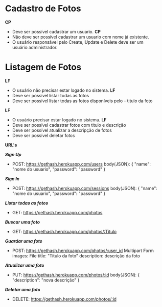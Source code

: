# Cadastro de Fotos

**CP**
- Deve ser possível cadastrar um usuario.
**CP** 
- Não deve ser possível cadastrar um usuario com nome já existente.
- O usuário responsável pelo Create, Update e Delete deve ser um usuário administrador.

# Listagem de Fotos

**LF**
- O usuário não precisar estar logado no sistema.
**LF**
- Deve ser possível listar todas as fotos
- Deve ser possível listar todas as fotos disponíveis pelo - titulo da foto

**LF**
- O usuário precisar estar logado no sistema.
**LF** 
- Deve ser possível cadastrar fotos com titulo e descrição
- Deve ser possível atualizar a descripção de fotos
- Deve ser possível deletar fotos


**URL's**

***Sign Up***
- POST: https://gethash.herokuapp.com/users
body(JSON):
{
	"name": "nome do usuario",
	"password": "password"
}

***Sign In***
- POST: https://gethash.herokuapp.com/sessions
body(JSON): 
{
	"name": "nome do usuario",
	"password": "password"
}

***Listar todas as fotos***
- GET: https://gethash.herokuapp.com/photos

***Buscar uma foto***
- GET: https://gethash.herokuapp.com/photos/:Titulo

***Guardar uma foto***
- POST: https://gethash.herokuapp.com/photos/:user_id
Multipart Form
  images: File
  title: "Titulo da foto"
  description: descrição da foto
  
***Atualizar uma foto***
- PUT: https://gethash.herokuapp.com/photos/:id
body(JSON):
{
	"description": "nova descrição"
}

***Deletar uma foto***
- DELETE: https://gethash.herokuapp.com/photos/:id
